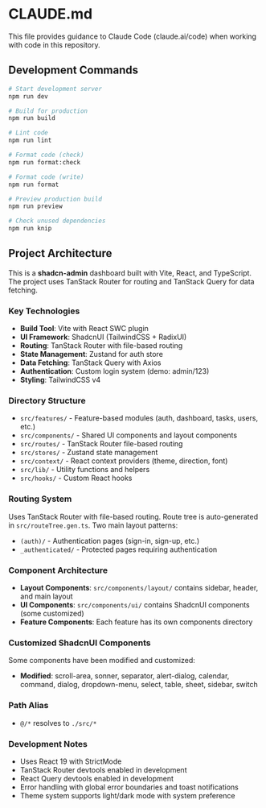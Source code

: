 # CLAUDE.md

This file provides guidance to Claude Code (claude.ai/code) when working with code in this repository.

## Development Commands

```bash
# Start development server
npm run dev

# Build for production
npm run build

# Lint code
npm run lint

# Format code (check)
npm run format:check

# Format code (write)
npm run format

# Preview production build
npm run preview

# Check unused dependencies
npm run knip
```

## Project Architecture

This is a **shadcn-admin** dashboard built with Vite, React, and TypeScript. The project uses TanStack Router for routing and TanStack Query for data fetching.

### Key Technologies
- **Build Tool**: Vite with React SWC plugin
- **UI Framework**: ShadcnUI (TailwindCSS + RadixUI)
- **Routing**: TanStack Router with file-based routing
- **State Management**: Zustand for auth store
- **Data Fetching**: TanStack Query with Axios
- **Authentication**: Custom login system (demo: admin/123)
- **Styling**: TailwindCSS v4

### Directory Structure
- `src/features/` - Feature-based modules (auth, dashboard, tasks, users, etc.)
- `src/components/` - Shared UI components and layout components
- `src/routes/` - TanStack Router file-based routing
- `src/stores/` - Zustand state management
- `src/context/` - React context providers (theme, direction, font)
- `src/lib/` - Utility functions and helpers
- `src/hooks/` - Custom React hooks

### Routing System
Uses TanStack Router with file-based routing. Route tree is auto-generated in `src/routeTree.gen.ts`. Two main layout patterns:
- `(auth)/` - Authentication pages (sign-in, sign-up, etc.)
- `_authenticated/` - Protected pages requiring authentication

### Component Architecture
- **Layout Components**: `src/components/layout/` contains sidebar, header, and main layout
- **UI Components**: `src/components/ui/` contains ShadcnUI components (some customized)
- **Feature Components**: Each feature has its own components directory

### Customized ShadcnUI Components
Some components have been modified and customized:
- **Modified**: scroll-area, sonner, separator, alert-dialog, calendar, command, dialog, dropdown-menu, select, table, sheet, sidebar, switch

### Path Alias
- `@/*` resolves to `./src/*`

### Development Notes
- Uses React 19 with StrictMode
- TanStack Router devtools enabled in development
- React Query devtools enabled in development
- Error handling with global error boundaries and toast notifications
- Theme system supports light/dark mode with system preference